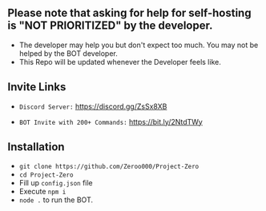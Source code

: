 ## Please note that asking for help for self-hosting is "NOT PRIORITIZED" by the developer.
- The developer may help you but don't expect too much. You may not be helped by the BOT developer.
- This Repo will be updated whenever the Developer feels like.

## Invite Links

- `Discord Server:` https://discord.gg/ZsSx8XB

- `BOT Invite with 200+ Commands:` https://bit.ly/2NtdTWy

## Installation
- `git clone https://github.com/Zeroo000/Project-Zero`
- `cd Project-Zero`
- Fill up `config.json` file
- Execute `npm i`
- `node .` to run the BOT.








